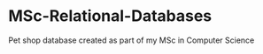MSc-Relational-Databases
========================

Pet shop database created as part of my MSc in Computer Science
